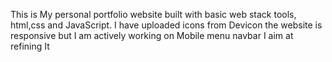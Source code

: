 This is My personal portfolio website built with basic web stack tools, html,css and JavaScript. 
I have uploaded icons from Devicon
the website is responsive but I am actively working on Mobile menu navbar
I aim at refining It
